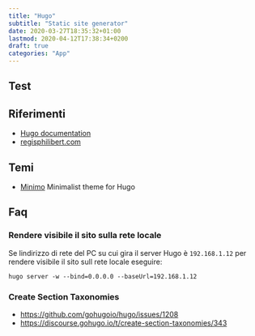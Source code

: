 ```yaml
---
title: "Hugo"
subtitle: "Static site generator"
date: 2020-03-27T18:35:32+01:00
lastmod: 2020-04-12T17:38:34+0200
draft: true
categories: "App"
---
```


## Test


## Riferimenti

* [Hugo documentation](https://gohugo.io/documentation/)
* [regisphilibert.com](https://regisphilibert.com/)

## Temi

* [Minimo](https://themes.gohugo.io//theme/minimo/) Minimalist theme for Hugo

## Faq

### Rendere visibile il sito sulla rete locale

Se lindirizzo di rete del PC su cui gira il server Hugo è `192.168.1.12` 
per rendere visibile il sito sull rete locale eseguire:

```
hugo server -w --bind=0.0.0.0 --baseUrl=192.168.1.12
```


### Create Section Taxonomies

* https://github.com/gohugoio/hugo/issues/1208
* https://discourse.gohugo.io/t/create-section-taxonomies/343
